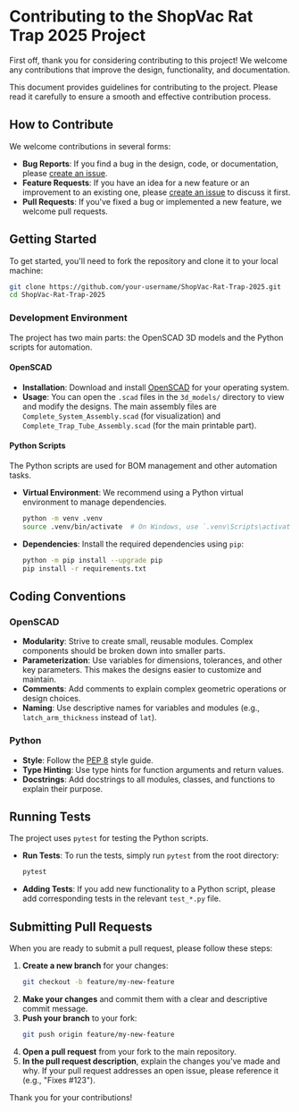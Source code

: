 # Contributing to the ShopVac Rat Trap 2025 Project

First off, thank you for considering contributing to this project! We welcome any contributions that improve the design, functionality, and documentation.

This document provides guidelines for contributing to the project. Please read it carefully to ensure a smooth and effective contribution process.

## How to Contribute

We welcome contributions in several forms:
- **Bug Reports**: If you find a bug in the design, code, or documentation, please [create an issue](<https://github.com/your-repo/link/issues>).
- **Feature Requests**: If you have an idea for a new feature or an improvement to an existing one, please [create an issue](https://github.com/your-repo/link/issues) to discuss it first.
- **Pull Requests**: If you've fixed a bug or implemented a new feature, we welcome pull requests.

## Getting Started

To get started, you'll need to fork the repository and clone it to your local machine:
```bash
git clone https://github.com/your-username/ShopVac-Rat-Trap-2025.git
cd ShopVac-Rat-Trap-2025
```

### Development Environment

The project has two main parts: the OpenSCAD 3D models and the Python scripts for automation.

#### OpenSCAD
- **Installation**: Download and install [OpenSCAD](<https://openscad.org/downloads.html>) for your operating system.
- **Usage**: You can open the `.scad` files in the `3d_models/` directory to view and modify the designs. The main assembly files are `Complete_System_Assembly.scad` (for visualization) and `Complete_Trap_Tube_Assembly.scad` (for the main printable part).

#### Python Scripts
The Python scripts are used for BOM management and other automation tasks.
- **Virtual Environment**: We recommend using a Python virtual environment to manage dependencies.
  ```bash
  python -m venv .venv
  source .venv/bin/activate  # On Windows, use `.venv\Scripts\activate`
  ```
- **Dependencies**: Install the required dependencies using `pip`:
  ```bash
  python -m pip install --upgrade pip
  pip install -r requirements.txt
  ```

## Coding Conventions

### OpenSCAD
- **Modularity**: Strive to create small, reusable modules. Complex components should be broken down into smaller parts.
- **Parameterization**: Use variables for dimensions, tolerances, and other key parameters. This makes the designs easier to customize and maintain.
- **Comments**: Add comments to explain complex geometric operations or design choices.
- **Naming**: Use descriptive names for variables and modules (e.g., `latch_arm_thickness` instead of `lat`).

### Python
- **Style**: Follow the [PEP 8](<https://www.python.org/dev/peps/pep-0008/>) style guide.
- **Type Hinting**: Use type hints for function arguments and return values.
- **Docstrings**: Add docstrings to all modules, classes, and functions to explain their purpose.

## Running Tests

The project uses `pytest` for testing the Python scripts.
- **Run Tests**: To run the tests, simply run `pytest` from the root directory:
  ```bash
  pytest
  ```
- **Adding Tests**: If you add new functionality to a Python script, please add corresponding tests in the relevant `test_*.py` file.

## Submitting Pull Requests

When you are ready to submit a pull request, please follow these steps:
1.  **Create a new branch** for your changes:
    ```bash
    git checkout -b feature/my-new-feature
    ```
2.  **Make your changes** and commit them with a clear and descriptive commit message.
3.  **Push your branch** to your fork:
    ```bash
    git push origin feature/my-new-feature
    ```
4.  **Open a pull request** from your fork to the main repository.
5.  **In the pull request description**, explain the changes you've made and why. If your pull request addresses an open issue, please reference it (e.g., "Fixes #123").

Thank you for your contributions!
